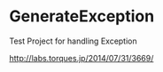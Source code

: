 GenerateException
=================

Test Project for handling Exception


http://labs.torques.jp/2014/07/31/3669/
